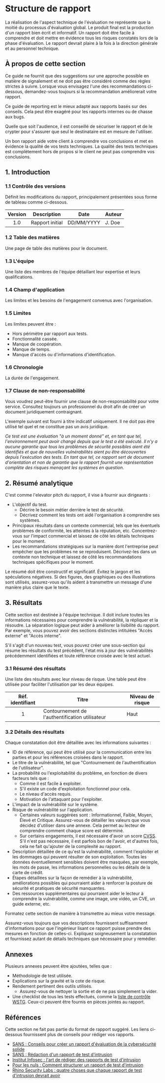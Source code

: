 # Structure de rapport

La réalisation de l'aspect technique de l'évaluation ne représente que la moitié du processus d'évaluation global. Le produit final est la production d'un rapport bien écrit et informatif. Un rapport doit être facile à comprendre et doit mettre en évidence tous les risques constatés lors de la phase d'évaluation. Le rapport devrait plaire à la fois à la direction générale et au personnel technique.

## À propos de cette section

Ce guide ne fournit que des suggestions sur une approche possible en matière de signalement et ne doit pas être considéré comme des règles strictes à suivre. Lorsque vous envisagez l'une des recommandations ci-dessous, demandez-vous toujours si la recommandation améliorerait votre rapport.

Ce guide de reporting est le mieux adapté aux rapports basés sur des conseils. Cela peut être exagéré pour les rapports internes ou de chasse aux bugs.

Quelle que soit l'audience, il est conseillé de sécuriser le rapport et de le crypter pour s'assurer que seul le destinataire est en mesure de l'utiliser.

Un bon rapport aide votre client à comprendre vos conclusions et met en évidence la qualité de vos tests techniques. La qualité des tests techniques est complètement hors de propos si le client ne peut pas comprendre vos conclusions.

## 1. Introduction

### 1.1 Contrôle des versions

Définit les modifications du rapport, principalement présentées sous forme de tableau comme ci-dessous.

| Version | Description | Date | Auteur |
|:-------:|-------------|------|--------|
| 1.0 | Rapport initial | DD/MM/YYYY | J. Doe |

### 1.2 Table des matières

Une page de table des matières pour le document.

### 1.3 L'équipe

Une liste des membres de l'équipe détaillant leur expertise et leurs qualifications.

### 1.4 Champ d'application

Les limites et les besoins de l'engagement convenus avec l'organisation.

### 1.5 Limites

Les limites peuvent être :

- Hors périmètre par rapport aux tests.
- Fonctionnalité cassée.
- Manque de coopération.
- Manque de temps.
- Manque d'accès ou d'informations d'identification.

### 1.6 Chronologie

La durée de l'engagement.

### 1.7 Clause de non-responsabilité

Vous voudrez peut-être fournir une clause de non-responsabilité pour votre service. Consultez toujours un professionnel du droit afin de créer un document juridiquement contraignant.

L'exemple suivant est fourni à titre indicatif uniquement. Il ne doit pas être utilisé tel quel et ne constitue pas un avis juridique.

*Ce test est une évaluation "à un moment donné" et, en tant que tel, l'environnement peut avoir changé depuis que le test a été exécuté. Il n'y a aucune garantie que tous les problèmes de sécurité possibles aient été identifiés et que de nouvelles vulnérabilités aient pu être découvertes depuis l'exécution des tests. En tant que tel, ce rapport sert de document d'orientation et non de garantie que le rapport fournit une représentation complète des risques menaçant les systèmes en question.*

## 2. Résumé analytique

C'est comme l'elevator pitch du rapport, il vise à fournir aux dirigeants :

- L'objectif du test.
    - Décrire le besoin métier derrière le test de sécurité.
    - Décrivez comment les tests ont aidé l'organisation à comprendre ses systèmes.
- Principaux résultats dans un contexte commercial, tels que les éventuels problèmes de conformité, les atteintes à la réputation, etc. Concentrez-vous sur l'impact commercial et laissez de côté les détails techniques pour le moment.
- Les recommandations stratégiques sur la manière dont l'entreprise peut empêcher que les problèmes ne se reproduisent. Décrivez-les dans un contexte non technique et laissez de côté les recommandations techniques spécifiques pour le moment.

Le résumé doit être constructif et significatif. Évitez le jargon et les spéculations négatives. Si des figures, des graphiques ou des illustrations sont utilisés, assurez-vous qu'ils aident à transmettre un message d'une manière plus claire que le texte.

## 3. Résultats

Cette section est destinée à l'équipe technique. Il doit inclure toutes les informations nécessaires pour comprendre la vulnérabilité, la répliquer et la résoudre. La séparation logique peut aider à améliorer la lisibilité du rapport. Par exemple, vous pouvez avoir des sections distinctes intitulées "Accès externe" et "Accès interne".

S'il s'agit d'un nouveau test, vous pouvez créer une sous-section qui résume les résultats du test précédent, l'état mis à jour des vulnérabilités précédemment identifiées et toute référence croisée avec le test actuel.

### 3.1 Résumé des résultats

Une liste des résultats avec leur niveau de risque. Une table peut être utilisée pour faciliter l'utilisation par les deux équipes.

| Réf. identifiant | Titre | Niveau de risque |
|:-----------:|--------|------------|
| 1 | Contournement de l'authentification utilisateur | Haut |

### 3.2 Détails des résultats

Chaque constatation doit être détaillée avec les informations suivantes :

- ID de référence, qui peut être utilisé pour la communication entre les parties et pour les références croisées dans le rapport.
- Le titre de la vulnérabilité, tel que "Contournement de l'authentification de l'utilisateur".
- La probabilité ou l'exploitabilité du problème, en fonction de divers facteurs tels que :
    - Comme il est facile à exploiter.
    - S'il existe un code d'exploitation fonctionnel pour cela.
    - Le niveau d'accès requis.
    - Motivation de l'attaquant pour l'exploiter.
- L'impact de la vulnérabilité sur le système.
- Risque de vulnérabilité sur l'application.
    - Certaines valeurs suggérées sont : Informationnel, Faible, Moyen, Élevé et Critique. Assurez-vous de détailler les valeurs que vous décidez d'utiliser dans une annexe. Cela permet au lecteur de comprendre comment chaque score est déterminé.
    - Sur certains engagements, il est nécessaire d'avoir un score [CVSS](https://www.first.org/cvss/). S'il n'est pas nécessaire, il est parfois bon de l'avoir, et d'autres fois, cela ne fait qu'ajouter de la complexité au rapport.
- Description détaillée de ce qu'est la vulnérabilité, comment l'exploiter et les dommages qui peuvent résulter de son exploitation. Toutes les données éventuellement sensibles doivent être masquées, par exemple, les mots de passe, les informations personnelles ou les détails de la carte de crédit.
- Étapes détaillées sur la façon de remédier à la vulnérabilité, améliorations possibles qui pourraient aider à renforcer la posture de sécurité et pratiques de sécurité manquantes.
- Des ressources supplémentaires qui pourraient aider le lecteur à comprendre la vulnérabilité, comme une image, une vidéo, un CVE, un guide externe, etc.

Formatez cette section de manière à transmettre au mieux votre message.

Assurez-vous toujours que vos descriptions fournissent suffisamment d'informations pour que l'ingénieur lisant ce rapport puisse prendre des mesures en fonction de celles-ci. Expliquez soigneusement la constatation et fournissez autant de détails techniques que nécessaire pour y remédier.

## Annexes

Plusieurs annexes peuvent être ajoutées, telles que :

- Méthodologie de test utilisée.
- Explications sur la gravité et la cote de risque.
- Rendement pertinent des outils utilisés.
    - Assurez-vous de nettoyer la sortie et de ne pas simplement la vider.
- Une checklist de tous les tests effectués, comme la [liste de contrôle WSTG](https://github.com/OWASP/wstg/tree/master/checklists). Ceux-ci peuvent être fournis en pièces jointes au rapport.

## Références

Cette section ne fait pas partie du format de rapport suggéré. Les liens ci-dessous fournissent plus de conseils pour rédiger vos rapports.

- [SANS : Conseils pour créer un rapport d'évaluation de la cybersécurité solide](https://www.sans.org/blog/tips-for-creating-a-strong-cybersecurity-assessment-report/)
- [SANS : Rédaction d'un rapport de test d'intrusion](https://www.sans.org/reading-room/whitepapers/bestprac/paper/33343)
- [Institut Infosec : l'art de rédiger des rapports de test d'intrusion](https://resources.infosecinstitute.com/topic/writing-penetration-testing-reports/)
- [Pour les nuls : Comment structurer un rapport de test d'intrusion](https://www.dummies.com/computers/macs/security/how-to-structure-a-pen-test-report/)
- [Rhino Security Labs : quatre choses que chaque rapport de test d'intrusion devrait avoir](https://rhinosecuritylabs.com/penetration-testing/four-things-every-penetration-test-report/)
